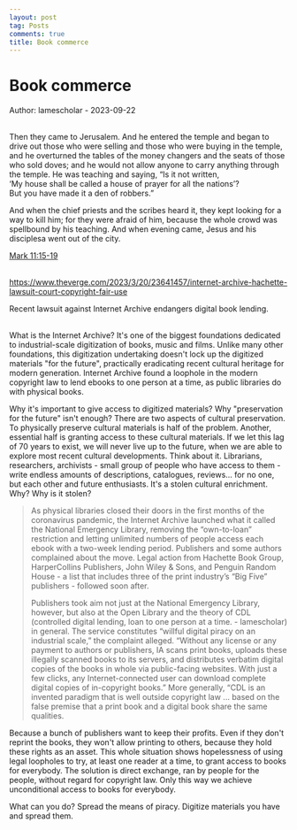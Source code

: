 ```yaml
---
layout: post
tag: Posts
comments: true
title: Book commerce
---
```


# Book commerce

Author: lamescholar - 2023-09-22
<br><br>

Then they came to Jerusalem. And he entered the temple and began to drive out those who were selling and those who were buying in the temple, and he overturned the tables of the money changers and the seats of those who sold doves; and he would not allow anyone to carry anything through the temple. He was teaching and saying, “Is it not written,<br>
‘My house shall be called a house of prayer for all the nations’?<br>
But you have made it a den of robbers.”<br>

And when the chief priests and the scribes heard it, they kept looking for a way to kill him; for they were afraid of him, because the whole crowd was spellbound by his teaching. And when evening came, Jesus and his disciplesa went out of the city.

 [Mark 11:15-19](https://libgen.is/book/index.php?md5=87327E0DAB536817ED08D5C2E8563684)
<br><br>

<https://www.theverge.com/2023/3/20/23641457/internet-archive-hachette-lawsuit-court-copyright-fair-use>

Recent lawsuit against Internet Archive endangers digital book lending.
<br><br>

What is the Internet Archive? It's one of the biggest foundations dedicated to industrial-scale digitization of books, music and films. Unlike many other foundations, this digitization undertaking doesn't lock up the digitized materials "for the future", practically eradicating recent cultural heritage for modern generation. Internet Archive found a loophole in the modern copyright law to lend ebooks to one person at a time, as public libraries do with physical books.

Why it's important to give access to digitized materials? Why "preservation for the future" isn't enough? There are two aspects of cultural preservation. To physically preserve cultural materials is half of the problem. Another, essential half is granting access to these cultural materials. If we let this lag of 70 years to exist, we will never live up to the future, when we are able to explore most recent cultural developments. Think about it. Librarians, researchers, archivists - small group of people who have access to them - write endless amounts of descriptions, catalogues, reviews... for no one, but each other and future enthusiasts. It's a stolen cultural enrichment. Why? Why is it stolen?

> As physical libraries closed their doors in the first months of the coronavirus pandemic, the Internet Archive launched what it called the National Emergency Library, removing the “own-to-loan” restriction and letting unlimited numbers of people access each ebook with a two-week lending period. Publishers and some authors complained about the move. Legal action from Hachette Book Group, HarperCollins Publishers, John Wiley & Sons, and Penguin Random House - a list that includes three of the print industry’s “Big Five” publishers - followed soon after.
>
> Publishers took aim not just at the National Emergency Library, however, but also at the Open Library and the theory of CDL (controlled digital lending, loan to one person at a time. - lamescholar) in general. The service constitutes “willful digital piracy on an industrial scale,” the complaint alleged. “Without any license or any payment to authors or publishers, IA scans print books, uploads these illegally scanned books to its servers, and distributes verbatim digital copies of the books in whole via public-facing websites. With just a few clicks, any Internet-connected user can download complete digital copies of in-copyright books.” More generally, “CDL is an invented paradigm that is well outside copyright law ... based on the false premise that a print book and a digital book share the same qualities.

Because a bunch of publishers want to keep their profits. Even if they don't reprint the books, they won't allow printing to others, because they hold these rights as an asset. This whole situation shows hopelessness of using legal loopholes to try, at least one reader at a time, to grant access to books for everybody. The solution is direct exchange, ran by people for the people, without regard for copyright law. Only this way we achieve unconditional access to books for everybody.

What can you do? Spread the means of piracy. Digitize materials you have and spread them.